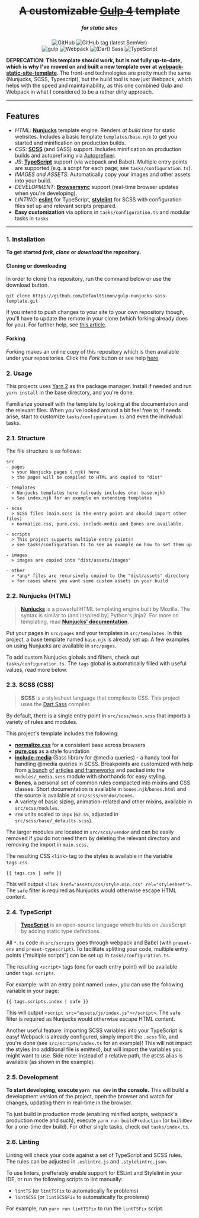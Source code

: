 <div align="center">
    <div align="center">
        <h1><del>A customizable <a href="https://gulpjs.com/">Gulp 4</a> template</del></h1>
    </div>
    <div align="center">
        <h5>for static sites</h5>
    </div>
</div>

<div align="center">
    <img alt="GitHub" src="https://img.shields.io/github/license/DefaultSimon/gulp-nunjucks-sass-template?style=flat-square">
    <img alt="GitHub tag (latest SemVer)" src="https://img.shields.io/github/v/tag/DefaultSimon/gulp-nunjucks-sass-template?label=latest%20version&sort=semver&style=flat-square">
    <br>
    <img alt="gulp" src="https://img.shields.io/github/package-json/dependency-version/DefaultSimon/gulp-nunjucks-sass-template/dev/gulp?color=CF4647&logo=gulp&logoColor=white&style=flat-square">
    <img alt="Webpack" src="https://img.shields.io/github/package-json/dependency-version/DefaultSimon/gulp-nunjucks-sass-template/dev/webpack?color=8DD6F9&label=webpack&logo=webpack&logoColor=white&style=flat-square">
    <img alt="(Dart) Sass" src="https://img.shields.io/github/package-json/dependency-version/DefaultSimon/gulp-nunjucks-sass-template/dev/sass?color=CC6699&label=%28Dart%29%20Sass&logo=sass&logoColor=white&style=flat-square">
    <img alt="TypeScript" src="https://img.shields.io/github/package-json/dependency-version/DefaultSimon/gulp-nunjucks-sass-template/dev/typescript?color=3178C6&label=TypeScript&logo=typescript&logoColor=white&style=flat-square">
</div>

<p align="center">

**DEPRECATION**: **This template should work, but is not fully up-to-date, which is why I've moved on and built a new template over at [webpack-static-site-template](https://github.com/DefaultSimon/webpack-static-site-template)**. The front-end technologies are pretty much the same (Nunjucks, SCSS, Typescript), but the build tool is now just Webpack, which helps with the speed and maintainability, as this one combined Gulp and Webpack in what I considered to be a rather dirty approach.
</p>

---

## Features
- *HTML*: [**Nunjucks**](https://mozilla.github.io/nunjucks/) template engine. Renders *at build time* for static websites. Includes a basic template `templates/base.njk` to get you started and minification on production builds.
- *CSS*: [**SCSS**](https://sass-lang.com/) (and SASS) support. Includes minification on production builds and autoprefixing via [Autoprefixer](https://github.com/postcss/autoprefixer).
- *JS*: [**TypeScript**](https://www.typescriptlang.org/) support (via webpack and Babel). Multiple entry points are supported (e.g. a script for each page; see `tasks/configuration.ts`).
- *IMAGES and ASSETS*: Automatically copy your images and other assets into your build.
- *DEVELOPMENT*: [**Browsersync**](https://www.browsersync.io/) support (real-time browser updates when you're developing).
- *LINTING*: [**eslint**](https://eslint.org/) for TypeScript, [**stylelint**](https://stylelint.io) for SCSS with configuration files set up and relevant scripts prepared.
- **Easy customization** via options in `tasks/configuration.ts` and modular tasks in `tasks`

---

### 1. Installation
**To get started *fork*, *clone* or *download* the repository.**

#### Cloning or downloading
In order to clone this repository, run the command below or use the download button.
```
git clone https://github.com/DefaultSimon/gulp-nunjucks-sass-template.git
```
 
If you intend to push changes to your site to your own repository though, you'll have to update the remote in your clone (which forking already does for you). For further help, see [this article](https://help.github.com/en/articles/cloning-a-repository).

#### Forking
Forking makes an online copy of this repository which is then available under your repositories. Click the *Fork* button or see help [here](https://help.github.com/en/articles/fork-a-repo).

### 2. Usage
This projects uses [Yarn 2](https://yarnpkg.com/en/) as the package manager.  Install if needed and run `yarn install` in the base directory, and you're done. 

Familiarize yourself with the template by looking at the documentation and the relevant files.
When you've looked around a bit feel free to, if needs arise, start to customize `tasks/configuration.ts` and even the individual tasks.

### 2.1. Structure
The file structure is as follows:

```
src
- pages
  > your Nunjucks pages (.njk) here
  > the pages will be compiled to HTML and copied to "dist"

- templates
  > Nunjucks templates here (already includes one: base.njk)
  > See index.njk for an example on extending templates
  
- scss
  > SCSS files (main.scss is the entry point and should import other files)
  > normalize.css, pure.css, include-media and Bones are available.

- scripts
  > This project supports multiple entry points!
  > see tasks/configuration.ts to see an example on how to set them up

- images
  > images are copied into "dist/assets/images"

- other
  > *any* files are recursively copied to the "dist/assets" directory
  > for cases where you want some custom assets in your build
```

### 2.2. Nunjucks (HTML)
> [**Nunjucks**](https://mozilla.github.io/nunjucks/) is a powerful HTML templating engine built by Mozilla. The syntax is similar to (and inspired by) Python's jinja2.
For more on templating, read [**Nunjucks' documentation**](https://mozilla.github.io/nunjucks/templating.html).

Put your pages in `src/pages` and your templates in `src/templates`. In this project, a base template named `base.njk` is already set up. 
A few examples on using Nunjucks are available in `src/pages`.

To add custom Nunjucks globals and filters, check out `tasks/configuration.ts`. The `tags` global is automatically filled with useful values, read more below.

### 2.3. SCSS (CSS)
> **SCSS** is a stylesheet language that compiles to CSS. This project uses the [Dart Sass](https://sass-lang.com) compiler.

By default, there is a single entry point in `src/scss/main.scss` that imports a variety of rules and modules.

This project's template includes the following:
- [**normalize.css**](https://necolas.github.io/normalize.css/) for a consistent base across browsers
- [**pure.css**](https://purecss.io/) as a style foundation
- [**include-media**](https://eduardoboucas.github.io/include-media/) (Sass library for @media queries) - a handy tool for handling @media queries in SCSS. Breakpoints are customized with help from [a bunch](https://www.freecodecamp.org/news/the-100-correct-way-to-do-css-breakpoints-88d6a5ba1862/) [of](https://flaviocopes.com/css-breakpoints/) [articles](https://howto-wordpress-tips.com/responsive-breakpoints-tutorial/) [and frameworks](https://polypane.app/blog/css-breakpoints-used-by-popular-css-frameworks/) and packed into the `modules/_media.scss` module with shorthands for easy styling.
- **Bones**, a personal set of common rules compacted into mixins and CSS classes. Short documentation is available in `bones.njk`/`bones.html` and the source is available at `src/scss/vendor/bones`.
- A variety of basic sizing, animation-related and other mixins, available in `src/scss/modules`.
- `rem` units scaled to `10px` (`62.5%`, adjusted in `src/scss/base/_defaults.scss`).

The larger modules are located in `src/scss/vendor` and can be easily removed if you do not need them by deleting the relevant directory and removing the import in `main.scss`.

The resulting CSS `<link>` tag to the styles is available in the variable `tags.css`.
```nunjucks
{{ tags.css | safe }}
```
This will output `<link href="assets/css/style.min.css" rel="stylesheet">`. 
The `safe` filter is required as Nunjucks would otherwise escape HTML content.

### 2.4. TypeScript
> [**TypeScript**](https://www.typescriptlang.org/) is an open-source language which builds on JavaScript by adding static type definitions.

All `*.ts` code in `src/scripts` goes through webpack and Babel (with `preset-env` and `preset-typescript`). To facilitate splitting your code, multiple entry points ("multiple scripts") can be set up in `tasks/configuration.ts`. 

The resulting `<script>` tags (one for each entry point) will be available under `tags.scripts`. 

For example: with an entry point named `index`, you can use the following variable in your page:
```nunjucks
{{ tags.scripts.index | safe }}
```
This will output `<script src="assets/js/index.js"></script>`. 
The `safe` filter is required as Nunjucks would otherwise escape HTML content.

Another useful feature: importing SCSS variables into your TypeScript is easy! Webpack is already configured, simply import the `.scss` file, and you're done (see `src/scripts/index.ts` for an example)! This will not impact the styles (no additional file is emitted), but will import the variables you might want to use. Side note: instead of a relative path, the `@SCSS` alias is available (as shown in the example).

### 2.5. Development
**To start developing, execute `yarn run dev` in the console.** This will build a development version of the project, open the browser and watch for changes, updating them in real-time in the browser.

To just build in production mode (enabling minified scripts, webpack's production mode and such), execute `yarn run buildProduction` (or `buildDev` for a one-time dev build). For other single tasks, check out `tasks/index.ts`.


### 2.6. Linting
Linting will check your code against a set of TypeScript and SCSS rules. The rules can be adjusted in `.eslintrc.js` and `.stylelintrc.json`.

To use linters, prefferably enable support for ESLint and Stylelint in your IDE, or run the following scripts to lint manually:
- `lintTS` (or `lintTSFix` to automatically fix problems)
- `lintSCSS` (or `lintSCSSFix` to automatically fix problems)

For example, run `yarn run lintTSFix` to run the `lintTSFix` script.
